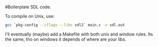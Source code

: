 #Boilerplate SDL code.

To compile on Unix, use:
```bash
gcc `pkg-config --cflags --libs sdl2` main.c -o sdl.out
```

I'll eventually (maybe) add a Makefile with both unix and window rules. Its the same, tho
on windows it depends of where are your libs.